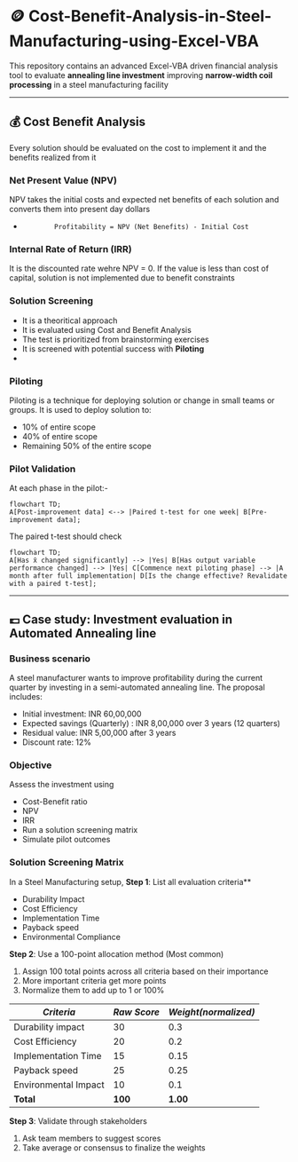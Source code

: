 # 🪙 Cost-Benefit-Analysis-in-Steel-Manufacturing-using-Excel-VBA
This repository contains an advanced Excel-VBA driven financial analysis tool to evaluate **annealing line investment** improving **narrow-width coil processing** in a steel manufacturing facility

---

## 💰 Cost Benefit Analysis
Every solution should be evaluated on the cost to implement it and the benefits realized from it

### Net Present Value (NPV)
NPV takes the initial costs and expected net benefits of each solution and converts them into present day dollars
-             Profitability = NPV (Net Benefits) - Initial Cost

### Internal Rate of Return (IRR)
It is the discounted rate wehre NPV = 0. If the value is less than cost of capital, solution is not implemented due to benefit constraints

### Solution Screening
- It is a theoritical approach
- It is evaluated using Cost and Benefit Analysis
- The test is prioritized from brainstorming exercises
- It is screened with potential success with **Piloting**
- 
### Piloting
Piloting is a technique for deploying solution or change in small teams or groups. It is used to deploy solution to:
- 10% of entire scope
- 40% of entire scope
- Remaining 50% of the entire scope

### Pilot Validation
At each phase in the pilot:-

```mermaid
flowchart TD;
A[Post-improvement data] <--> |Paired t-test for one week| B[Pre-improvement data];
```
The paired t-test should check

```mermaid
flowchart TD;
A[Has x̄ changed significantly] --> |Yes| B[Has output variable performance changed] --> |Yes| C[Commence next piloting phase] --> |A month after full implementation| D[Is the change effective? Revalidate with a paired t-test];
```

---

## 💷 Case study: Investment evaluation in Automated Annealing line
### Business scenario
A steel manufacturer wants to improve profitability during the current quarter by investing in a semi-automated annealing line. The proposal includes:
- Initial investment: INR 60,00,000
- Expected savings (Quarterly) : INR 8,00,000 over 3 years (12 quarters)
- Residual value: INR 5,00,000 after 3 years
- Discount rate: 12%

### Objective
Assess the investment using
- Cost-Benefit ratio
- NPV
- IRR
- Run a solution screening matrix
- Simulate pilot outcomes

### Solution Screening Matrix
In a Steel Manufacturing setup, 
**Step 1**: List all evaluation criteria**
- Durability Impact
- Cost Efficiency
- Implementation Time
- Payback speed
- Environmental Compliance

**Step 2**: Use a 100-point allocation method (Most common)
1. Assign 100 total points across all criteria based on their importance
2. More important criteria get more points
3. Normalize them to add up to 1 or 100%

|*Criteria*|*Raw Score*|*Weight(normalized)*|
|----------|-----------|--------------------|
|Durability impact|30|0.3|
|Cost Efficiency|20|0.2|
|Implementation Time|15|0.15|
|Payback speed|25|0.25|
|Environmental Impact|10|0.1|
|**Total**|**100**|**1.00**|

**Step 3**: Validate through stakeholders
1. Ask team members to suggest scores
2. Take average or consensus to finalize the weights

###
